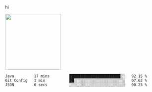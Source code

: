 hi

<img height="180em" src="https://github-readme-stats.vercel.app/api?username=AProductiveNerd&show_icons=true&hide_border=true&&count_private=true&include_all_commits=true" />

<!--START_SECTION:waka-->

```text
Java         17 mins         ███████████████████████░░   92.15 %
Git Config   1 min           ██░░░░░░░░░░░░░░░░░░░░░░░   07.62 %
JSON         0 secs          ░░░░░░░░░░░░░░░░░░░░░░░░░   00.23 %
```

<!--END_SECTION:waka-->
